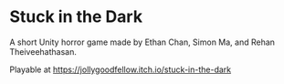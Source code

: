 # Stuck in the Dark

A short Unity horror game made by Ethan Chan, Simon Ma, and Rehan Theiveehathasan. 

Playable at https://jollygoodfellow.itch.io/stuck-in-the-dark
